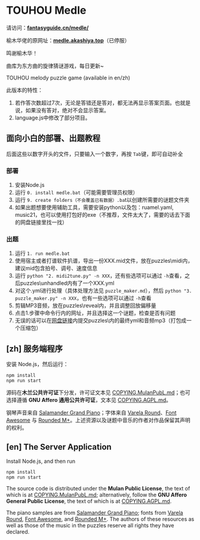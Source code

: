 # TOUHOU Medle

请访问：[**fantasyguide.cn/medle/**](https://fantasyguide.cn/medle/)

榆木华佬的原网址：[**medle.akashiya.top**](https://medle.akashiya.top/)（已停服）

鸣谢榆木华！

曲库为东方曲的旋律猜谜游戏，每日更新~

TOUHOU melody puzzle game (available in en/zh)

此版本的特性：

1. 若作答次数超过7次，无论是答错还是答对，都无法再显示答案页面。也就是说，如果没有答对，绝对不会显示答案。
2. language.js中修改了部分项目。

## 面向小白的部署、出题教程

后面这些以数字开头的文件，只要输入一个数字，再按 `Tab`键，即可自动补全

### 部署

1. 安装Node.js
2. 运行 `0. install medle.bat`（可能需要管理员权限）
3. 运行 `9. create folders（不会覆盖已有数据）.ba`t以创建所需要的谜题文件夹
4. 如果出题想要使用辅助工具，需要安装python以及包：ruamel.yaml, music21，也可以使用打包好的exe（不推荐，文件太大了，需要的话去下面的网盘链接里找一找）

### 出题

1. 运行 `1. run medle.bat`
2. 使用宿主或者打谱软件扒谱，导出一份XXX.mid文件，放在puzzles\midi内，建议mid包含拍号、调号、速度信息
3. 运行 `python "2. midi2tune.py" -n XXX`，还有些选项可以通过 `-h`查看，之后puzzles\unhandled内有了一个XXX.yml
4. 对这个.yml进行处理（具体处理方法见 `puzzle_maker.md`），然后 `python "3. puzzle_maker.py" -n XXX`，也有一些选项可以通过 `-h`查看
5. 剪辑MP3音频，放在puzzles\reveal内，并且调整回放偏移量
6. 点击1.步骤中命令行内的网址，并且选择这一个谜题，检查是否有问题
7. 无误的话可以在[网盘链接](https://disk.pku.edu.cn/#/link/AB98C421790DE568D6EC606E5BD2F6AF)内提交puzzles\内的最终yml和音频mp3（打包成一个压缩包）

## [zh] 服务端程序

安装 Node.js，然后运行：

```
npm install
npm run start
```

源码在**木兰公共许可证**下分发，许可证文本见 [COPYING.MulanPubL.md](COPYING.MulanPubL.md)；也可选择遵循 **GNU Affero 通用公共许可证**，文本见 [COPYING.AGPL.md](COPYING.AGPL.md)。

钢琴声音来自 [Salamander Grand Piano](https://sfzinstruments.github.io/pianos/salamander)；字体来自 [Varela Round](https://fonts.google.com/specimen/Varela+Round)、[Font Awesome](https://fontawesome.com/) 与 [Rounded M+](http://jikasei.me/font/rounded-mplus/about.html)。上述资源以及谜题中音乐的作者对作品保留其声明的权利。

## [en] The Server Application

Install Node.js, and then run

```
npm install
npm run start
```

The source code is distributed under the **Mulan Public License**, the text of which is at [COPYING.MulanPubL.md](COPYING.MulanPubL.md); alternatively, follow the **GNU Affero General Public License**, the text of which is at [COPYING.AGPL.md](COPYING.AGPL.md).

The piano samples are from [Salamander Grand Piano](https://sfzinstruments.github.io/pianos/salamander); fonts from [Varela Round](https://fonts.google.com/specimen/Varela+Round), [Font Awesome](https://fontawesome.com/), and [Rounded M+](http://jikasei.me/font/rounded-mplus/about.html). The authors of these resources as well as those of the music in the puzzles reserve all rights they have declared.

